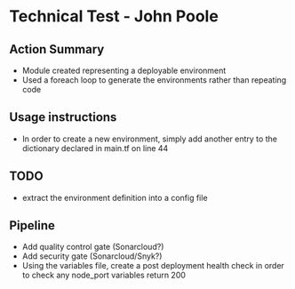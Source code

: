 # Technical Test - John Poole
## Action Summary
- Module created representing a deployable environment
- Used a foreach loop to generate the environments rather than repeating code

## Usage instructions
- In order to create a new environment, simply add another entry to the dictionary declared in main.tf on line 44

## TODO
- extract the environment definition into a config file

## Pipeline
- Add quality control gate (Sonarcloud?)
- Add security gate (Sonarcloud/Snyk?)
- Using the variables file, create a post deployment health check in order to check any node_port variables return 200

